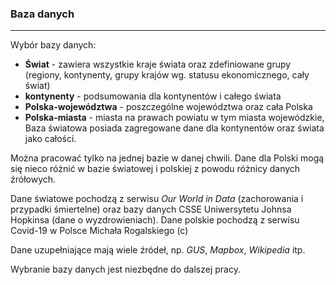 ### Baza danych

---  

Wybór bazy danych:  

* **Świat** - zawiera wszystkie kraje świata oraz zdefiniowane grupy (regiony, kontynenty, grupy krajów wg. statusu ekonomicznego, cały świat)  
* **kontynenty** - podsumowania dla kontynentów i całego świata  
* **Polska-województwa** - poszczególne województwa oraz cała Polska  
* **Polska-miasta** - miasta na prawach powiatu w tym miasta wojewódzkie, Baza światowa posiada zagregowane dane dla kontynentów oraz świata jako całości.  

Można pracować tylko na jednej bazie w danej chwili. Dane dla Polski mogą się nieco różnić w bazie światowej i polskiej z powodu różnicy danych źrółowych.  

Dane światowe pochodzą z serwisu *Our World in Data* (zachorowania i przypadki śmiertelne) oraz  bazy danych CSSE Uniwersytetu Johnsa Hopkinsa (dane o wyzdrowieniach).  Dane polskie pochodzą z serwisu Covid-19 w Polsce Michała Rogalskiego (c)  

Dane uzupełniające mają wiele źródeł, np. *GUS*, *Mapbox*, *Wikipedia* itp.  

Wybranie bazy danych jest niezbędne do dalszej pracy.

